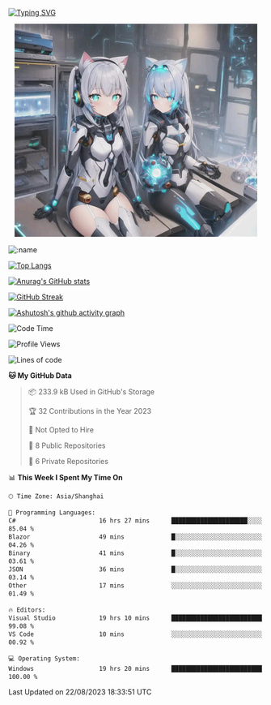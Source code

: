 [![Typing SVG](https://readme-typing-svg.demolab.com?font=Fira+Code&pause=1000&color=F78FDE&width=435&lines=%E6%AC%A2%E8%BF%8E%E5%A4%A7%E4%BD%AC%E6%9D%A5%E8%AE%BF0v0)](https://git.io/typing-svg)


<p align="center">
  <a href="https://github.com/qq583044063qq"><img src="banner.png" alt="qq583044063qq Banner"></a>
</p>



![:name](https://count.getloli.com/get/@hk416?theme=rule34)

[![Top Langs](https://github-readme-stats.vercel.app/api/top-langs/?username=qq583044063qq&locale=cn&hide=javascript,html,css&theme=tokyonight)](https://github.com/anuraghazra/github-readme-stats)

[![Anurag's GitHub stats](https://github-readme-stats.vercel.app/api?username=qq583044063qq&count_private=true&show_icons=true&locale=cn&theme=tokyonight)](https://github.com/anuraghazra/github-readme-stats)

[![GitHub Streak](https://streak-stats.demolab.com/?user=qq583044063qq&locale=zh_Hans&theme=tokyonight)](https://git.io/streak-stats)

[![Ashutosh's github activity graph](https://github-readme-activity-graph.vercel.app/graph?username=qq583044063qq&theme=tokyo-night)](https://github.com/ashutosh00710/github-readme-activity-graph)

<!--START_SECTION:waka-->
![Code Time](http://img.shields.io/badge/Code%20Time-189%20hrs%2030%20mins-blue)

![Profile Views](http://img.shields.io/badge/Profile%20Views-0-blue)

![Lines of code](https://img.shields.io/badge/From%20Hello%20World%20I%27ve%20Written-904.7%20thousand%20lines%20of%20code-blue)

**🐱 My GitHub Data** 

> 📦 233.9 kB Used in GitHub's Storage 
 > 
> 🏆 32 Contributions in the Year 2023
 > 
> 🚫 Not Opted to Hire
 > 
> 📜 8 Public Repositories 
 > 
> 🔑 6 Private Repositories 
 > 
📊 **This Week I Spent My Time On** 

```text
🕑︎ Time Zone: Asia/Shanghai

💬 Programming Languages: 
C#                       16 hrs 27 mins      █████████████████████░░░░   85.04 % 
Blazor                   49 mins             █░░░░░░░░░░░░░░░░░░░░░░░░   04.26 % 
Binary                   41 mins             █░░░░░░░░░░░░░░░░░░░░░░░░   03.61 % 
JSON                     36 mins             █░░░░░░░░░░░░░░░░░░░░░░░░   03.14 % 
Other                    17 mins             ░░░░░░░░░░░░░░░░░░░░░░░░░   01.49 % 

🔥 Editors: 
Visual Studio            19 hrs 10 mins      █████████████████████████   99.08 % 
VS Code                  10 mins             ░░░░░░░░░░░░░░░░░░░░░░░░░   00.92 % 

💻 Operating System: 
Windows                  19 hrs 20 mins      █████████████████████████   100.00 % 
```


 Last Updated on 22/08/2023 18:33:51 UTC
<!--END_SECTION:waka-->
